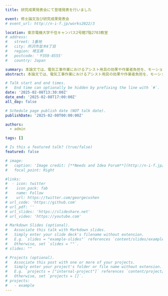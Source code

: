 ```yaml
---
title: 研究成果発表会にて登壇発表を行いました

event: 修士論文及び研究成果発表会
# event_url: http://n-i-f.jp/works2022/3

location: 東京電機大学千住キャンパス2号館7階2703教室
# address:
#   street: 1番地
#   city: 所沢市並木4丁目
#   region: 埼玉県
#   postcode: '〒359-8555'
#   country: Japan

summary: 本論文では、電気工事作業におけるアシスト用具の効果や作業者負担を、モーションキャプチャで取得した動作データを用いて定量評価する手法を提案している。電気工事業界では自動化が難しく人力に依存する場面が多く、特に腕金装柱など高所での重労働が作業者の身体に大きな負担をかけている。本研究では勤続年数の異なる作業員の動作を計測し、その関節角度の分布をアルファシェイプで可視化・評価する手法を用いることで、アシスト用具使用の負荷軽減効果を定量的かつ視覚的に示すことを目指している。
abstract: 本論文では、電気工事作業におけるアシスト用具の効果や作業者負担を、モーションキャプチャで取得した動作データを用いて定量評価する手法を提案している。電気工事業界では自動化が難しく人力に依存する場面が多く、特に腕金装柱など高所での重労働が作業者の身体に大きな負担をかけている。本研究では勤続年数の異なる作業員の動作を計測し、その関節角度の分布をアルファシェイプで可視化・評価する手法を用いることで、アシスト用具使用の負荷軽減効果を定量的かつ視覚的に示すことを目指している。

# Talk start and end times.
#   End time can optionally be hidden by prefixing the line with `#`.
date: '2025-02-08T13:30:00Z'
date_end: '2025-02-08T17:00:00Z'
all_day: false

# Schedule page publish date (NOT talk date).
publishDate: '2025-02-08T00:00:00Z'

authors:
  - admin

tags: []

# Is this a featured talk? (true/false)
featured: false

# image:
#   caption: 'Image credit: [**Needs and Idea Forum**](http://n-i-f.jp/works2022/3)'
#   focal_point: Right

#links:
#  - icon: twitter
#    icon_pack: fab
#    name: Follow
#    url: https://twitter.com/georgecushen
# url_code: 'https://github.com'
# url_pdf: ''
# url_slides: 'https://slideshare.net'
# url_video: 'https://youtube.com'

# Markdown Slides (optional).
#   Associate this talk with Markdown slides.
#   Simply enter your slide deck's filename without extension.
#   E.g. `slides = "example-slides"` references `content/slides/example-slides.md`.
#   Otherwise, set `slides = ""`.
# slides: ""

# Projects (optional).
#   Associate this post with one or more of your projects.
#   Simply enter your project's folder or file name without extension.
#   E.g. `projects = ["internal-project"]` references `content/project/deep-learning/index.md`.
#   Otherwise, set `projects = []`.
# projects:
#   - example
---
```


<!-- {{% callout note %}}
Click on the **Slides** button above to view the built-in slides feature.
{{% /callout %}}

Slides can be added in a few ways:

- **Create** slides using Hugo Blox Builder's [_Slides_](https://docs.hugoblox.com/reference/content-types/) feature and link using `slides` parameter in the front matter of the talk file
- **Upload** an existing slide deck to `static/` and link using `url_slides` parameter in the front matter of the talk file
- **Embed** your slides (e.g. Google Slides) or presentation video on this page using [shortcodes](https://docs.hugoblox.com/reference/markdown/).

Further event details, including [page elements](https://docs.hugoblox.com/reference/markdown/) such as image galleries, can be added to the body of this page. -->
